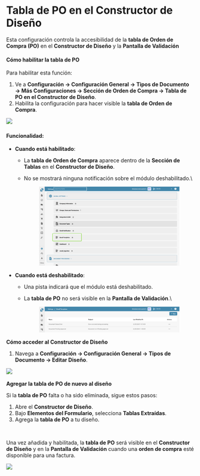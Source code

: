 # Tabla de PO en el Constructor de Diseño

Esta configuración controla la accesibilidad de la **tabla de Orden de Compra (PO)** en el **Constructor de Diseño** y la **Pantalla de Validación**

#### **Cómo habilitar la tabla de PO**

Para habilitar esta función:

1. Ve a **Configuración → Configuración General → Tipos de Documento → Más Configuraciones → Sección de Orden de Compra → Tabla de PO en el Constructor de Diseño**.
2. Habilita la configuración para hacer visible la **tabla de Orden de Compra**.

![](https://docs.docbits.com/~gitbook/image?url=https%3A%2F%2F578966019-files.gitbook.io%2F%7E%2Ffiles%2Fv0%2Fb%2Fgitbook-x-prod.appspot.com%2Fo%2Fspaces%252FT2n2w4uDCJvv7CJ5zrdk%252Fuploads%252Fc8KSbwIA0OyzFipEcfS5%252FiScreen%2520Shoter%2520-%2520Google%2520Chrome%2520-%2520250210131953.jpg%3Falt%3Dmedia%26token%3Dc3974264-1aeb-4c6b-bbc9-351a040c2e28\&width=768\&dpr=4\&quality=100\&sign=61fb045\&sv=2)

#### **Funcionalidad:**

* **Cuando está habilitado**:
  * La **tabla de Orden de Compra** aparece dentro de la **Sección de Tablas** en el **Constructor de Diseño**.
  *   No se mostrará ninguna notificación sobre el módulo deshabilitado.\


      <figure><img src="../../../../../../.gitbook/assets/image.png" alt=""><figcaption></figcaption></figure>
* **Cuando está deshabilitado**:
  * Una pista indicará que el módulo está deshabilitado.
  *   La **tabla de PO** no será visible en la **Pantalla de Validación**.\


      <figure><img src="../../../../../../.gitbook/assets/image (1).png" alt=""><figcaption></figcaption></figure>

**Cómo acceder al Constructor de Diseño**

1. Navega a **Configuración → Configuración General → Tipos de Documento → Editar Diseño**.

![](https://docs.docbits.com/~gitbook/image?url=https%3A%2F%2F578966019-files.gitbook.io%2F%7E%2Ffiles%2Fv0%2Fb%2Fgitbook-x-prod.appspot.com%2Fo%2Fspaces%252FT2n2w4uDCJvv7CJ5zrdk%252Fuploads%252FPWDPhH7uZQxm80WoN0Pa%252FiScreen%2520Shoter%2520-%2520Google%2520Chrome%2520-%2520250210135142.jpg%3Falt%3Dmedia%26token%3D4ffae022-8810-4007-a8e0-3f971636e8da\&width=768\&dpr=4\&quality=100\&sign=45c998f5\&sv=2)

**Agregar la tabla de PO de nuevo al diseño**

Si la **tabla de PO** falta o ha sido eliminada, sigue estos pasos:

1. Abre el **Constructor de Diseño**.
2. Bajo **Elementos del Formulario**, selecciona **Tablas Extraídas**.
3. Agrega la **tabla de PO** a tu diseño.

<div align="left"><img src="https://docs.docbits.com/~gitbook/image?url=https%3A%2F%2F578966019-files.gitbook.io%2F%7E%2Ffiles%2Fv0%2Fb%2Fgitbook-x-prod.appspot.com%2Fo%2Fspaces%252FT2n2w4uDCJvv7CJ5zrdk%252Fuploads%252FruKctR4Kn78U15xYUXIR%252FiScreen%2520Shoter%2520-%2520Google%2520Chrome%2520-%2520250210135437.jpg%3Falt%3Dmedia%26token%3D9fda3d8d-d72b-49f9-8cb7-f2eff66c5c6c&#x26;width=768&#x26;dpr=4&#x26;quality=100&#x26;sign=acacb6e3&#x26;sv=2" alt=""></div>

Una vez añadida y habilitada, la **tabla de PO** será visible en el **Constructor de Diseño** y en la **Pantalla de Validación** cuando una **orden de compra** esté disponible para una factura.

![](https://docs.docbits.com/~gitbook/image?url=https%3A%2F%2F578966019-files.gitbook.io%2F%7E%2Ffiles%2Fv0%2Fb%2Fgitbook-x-prod.appspot.com%2Fo%2Fspaces%252FT2n2w4uDCJvv7CJ5zrdk%252Fuploads%252FvDUUXZQhtPS1TkaqeHm1%252FiScreen%2520Shoter%2520-%2520Google%2520Chrome%2520-%2520250210133655.jpg%3Falt%3Dmedia%26token%3D3bebdb16-d12a-4224-b4e6-a3cb1fa60b9f\&width=768\&dpr=4\&quality=100\&sign=aa88173a\&sv=2)

